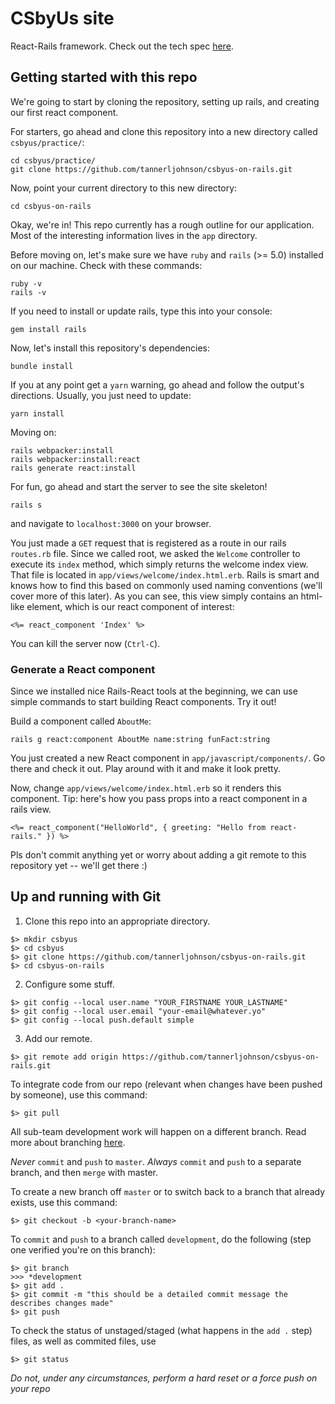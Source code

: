 # CSbyUs site

React-Rails framework. Check out the tech spec [here](https://docs.google.com/document/d/13hSr1wCbxlcXqTAHig5SyGlGl-fy0TIPMvnF2_gAM-M/edit?usp=sharing).

## Getting started with this repo
We're going to start by cloning the repository, setting up rails, and creating our first react component.

For starters, go ahead and clone this repository into a new directory called `csbyus/practice/`:
```
cd csbyus/practice/
git clone https://github.com/tannerljohnson/csbyus-on-rails.git
```

Now, point your current directory to this new directory:

```
cd csbyus-on-rails
```

Okay, we're in! This repo currently has a rough outline for our application. Most of the interesting information lives in the `app` directory. 

Before moving on, let's make sure we have `ruby` and `rails` (>= 5.0) installed on our machine. Check with these commands:
```
ruby -v
rails -v
```
If you need to install or update rails, type this into your console:
```
gem install rails
```

Now, let's install this repository's dependencies:
```
bundle install
```
If you at any point get a `yarn` warning, go ahead and follow the output's directions. Usually, you just need to update:
```
yarn install
```
Moving on:
```
rails webpacker:install
rails webpacker:install:react
rails generate react:install
```
For fun, go ahead and start the server to see the site skeleton!
```
rails s
```
and navigate to `localhost:3000` on your browser. 

You just made a `GET` request that is registered as a route in our rails `routes.rb` file. Since we called root, we asked the `Welcome` controller to execute its `index` method, which simply returns the welcome index view. That file is located in `app/views/welcome/index.html.erb`. Rails is smart and knows how to find this based on commonly used naming conventions (we'll cover more of this later). As you can see, this view simply contains an html-like element, which is our react component of interest:
```
<%= react_component 'Index' %>
```
You can kill the server now (`Ctrl-C`).

### Generate a React component
Since we installed nice Rails-React tools at the beginning, we can use simple commands to start building React components. Try it out!

Build a component called `AboutMe`:
```
rails g react:component AboutMe name:string funFact:string
```
You just created a new React component in `app/javascript/components/`. Go there and check it out. 
Play around with it and make it look pretty. 

Now, change `app/views/welcome/index.html.erb` so it renders this component.
Tip: here's how you pass props into a react component in a rails view. 
```
<%= react_component("HelloWorld", { greeting: "Hello from react-rails." }) %>
```
Pls don't commit anything yet or worry about adding a git remote to this repository yet -- we'll get there :) 

## Up and running with Git

1. Clone this repo into an appropriate directory.
```
$> mkdir csbyus
$> cd csbyus
$> git clone https://github.com/tannerljohnson/csbyus-on-rails.git 
$> cd csbyus-on-rails
```

2. Configure some stuff. 
```
$> git config --local user.name "YOUR_FIRSTNAME YOUR_LASTNAME"
$> git config --local user.email "your-email@whatever.yo"
$> git config --local push.default simple
```

3. Add our remote. 
```
$> git remote add origin https://github.com/tannerljohnson/csbyus-on-rails.git
```

To integrate code from our repo (relevant when changes have been pushed by someone), use this command:
```
$> git pull
```

All sub-team development work will happen on a different branch. Read more about branching [here](https://git-scm.com/docs/git-init).

*Never* `commit` and `push` to `master`. 
*Always* `commit` and `push` to a separate branch, and then `merge` with master. 

To create a new branch off `master` or to switch back to a branch that already exists, use this command:
```
$> git checkout -b <your-branch-name>
```

To `commit` and `push` to a branch called `development`, do the following (step one verified you're on this branch):
```
$> git branch
>>> *development
$> git add .
$> git commit -m "this should be a detailed commit message the describes changes made"
$> git push
```

To check the status of unstaged/staged (what happens in the `add .` step) files, as well as commited files, use 
```
$> git status
```

*Do not, under any circumstances, perform a hard reset or a force push on your repo*
